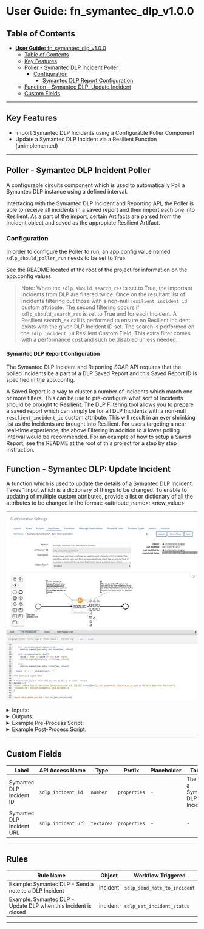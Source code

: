 # **User Guide:** fn_symantec_dlp_v1.0.0

## Table of Contents
- [**User Guide:** fn_symantec_dlp_v1.0.0](#user-guide-fnsymantecdlpv100)
  - [Table of Contents](#table-of-contents)
  - [Key Features](#key-features)
  - [Poller - Symantec DLP Incident Poller](#poller---symantec-dlp-incident-poller)
    - [Configuration](#configuration)
      - [Symantec DLP Report Configuration](#symantec-dlp-report-configuration)
  - [Function - Symantec DLP: Update Incident](#function---symantec-dlp-update-incident)
  - [Custom Fields](#custom-fields)

---

## Key Features
<!--
  List the Key Features of the Integration
-->
* Import Symantec DLP Incidents using a Configurable Poller Component
* Update a Symantec DLP Incident via a Resilient Function (unimplemented)

---

## Poller - Symantec DLP Incident Poller

A configurable circuits component which is used to automatically Poll a Symantec DLP instance using a defined interval. 

Interfacing with the Symantec DLP Incident and Reporting API, the Poller is able to receive all incidents in a saved report and then import each one into Resilient. As a part of the import, certain Artifacts are parsed from the Incident object and saved as the appropiate Resilient Artifact. 

### Configuration 
In order to configure the Poller to run, an app.config value named `sdlp_should_poller_run` needs to be set to `True`. 

See the README located at the root of the project for information on the app.config values. 

>Note: When the `sdlp_should_search_res` is set to True, the important incidents from DLP are filtered twice. Once on the resultant list of incidents filtering out those with a non-null `resilient_incident_id` custom attribute. The second filtering occurs if `sdlp_should_search_res` is set to True and for each Incident. A Resilient search_ex call is performed to ensure no Resilient Incident exists with the given DLP Incident ID set. The search is performed on the `sdlp_incident_id` Resilient Custom Field. This extra filter comes with a performance cost and such be disabled unless needed.

#### Symantec DLP Report Configuration
The Symantec DLP Incident and Reporting SOAP API requires that the polled Incidents be a part of a DLP Saved Report and this Saved Report ID is specified in the app.config. 

A Saved Report is a way to cluster a number of Incidents which match one or more filters. This can be use to pre-configure what sort of Incidents should be brought to Resilient. The DLP Filtering tool allows you to prepare a saved report which can simply be for all DLP Incidents with a non-null `resilient_incident_id` custom attribute. This will result in an ever shrinking list as the Incidents are brought into Resilient. For users targeting a near real-time experience, the above Filtering in addition to a lower polling interval would be recommended.
For an example of how to setup a Saved Report, see the README at the root of this project for a step by step instruction.


## Function - Symantec DLP: Update Incident
A function which is used to update the details of a Symantec DLP Incident. Takes 1 input which is a dictionary of things to be changed. To enable to updating of multiple custom attributes, provide a list or dictionary of all the attributes to be changed in the format: <attribute_name>: <new_value>

 ![screenshot: fn-symantec-dlp-update-incident ](./screenshots/fn-symantec-dlp-update-incident.png)

<details><summary>Inputs:</summary>
<p>

| Name | Type | Required | Example | Tooltip |
| ---- | :--: | :------: | ------- | ------- |
| `sdlp_update_payload` | `textarea` | Yes | `-` | A JSON-like object which contains values to be updated on a given Symantec DLP Incident |

</p>
</details>

<details><summary>Outputs:</summary>
<p>

```python
results = {
    # TODO: Copy and paste an example of the Function Output within this code block.
    # To see view the output of a Function, run resilient-circuits in DEBUG mode and invoke the Function. 
    # The Function results will be printed in the logs: "resilient-circuits run --loglevel=DEBUG"
}
```

</p>
</details>

<details><summary>Example Pre-Process Script:</summary>
<p>

```python
#######################################
### Define pre-processing functions ###
#######################################
def dict_to_json_str(d):
  """Function that converts a dictionary into a JSON stringself.
     Supports basestring, bool and int.
     If the value is None, it sets it to False"""

  json_str = '"{ {0} }"'
  json_entry = '"{0}":{1}'
  json_entry_str = '"{0}":"{1}"'
  json_entry_unicode = u'"{0}":"{1}"'
  entries = [] 
  
  for entry in d:
    key = entry
    value = d[entry]
    
      
    if value is None:
      value = False
      
    if isinstance(value, unicode):
      entries.append(json_entry_unicode.format(key, value))
      
    elif isinstance(value, basestring):
      entries.append(json_entry_str.format(key, value))
    
    elif isinstance(value, bool):
      value = 'true' if value == True else 'false'
      entries.append(json_entry.format(key, value))
    
    else:
      entries.append(json_entry.format(key, value))
  
  return '{' + ','.join(entries) + '}'

from java.util import Date

# Prepare the payload which will be sent to DLP as an update request
payload = {
"note": u"Note Sent via Resilient Integration with DLP. [{}]{}".format(Date(), rule.properties.sdlp_note_to_be_sent or "Default Note from Resilient"),
"incident_id": incident.properties.sdlp_incident_id
}


inputs.sdlp_update_payload = dict_to_json_str(payload)
```

</p>
</details>

<details><summary>Example Post-Process Script:</summary>
<p>

```python
None
```

</p>
</details>

---


## Custom Fields
| Label | API Access Name | Type | Prefix | Placeholder | Tooltip |
| ----- | --------------- | ---- | ------ | ----------- | ------- |
| Symantec DLP Incident ID | `sdlp_incident_id` | `number` | `properties` | - | The ID of a Symantec DLP Incident |
| Symantec DLP Incident URL  | `sdlp_incident_url` | `textarea` | `properties` | - | - |

---


## Rules
| Rule Name | Object | Workflow Triggered |
| --------- | ------ | ------------------ |
| Example: Symantec DLP - Send a note to a DLP Incident | incident | `sdlp_send_note_to_incident` |
| Example: Symantec DLP - Update DLP when this Incident is closed  | incident | `sdlp_set_incident_status` |

---

<!--
## Inform Resilient Users
  Use this section to optionally provide additional information so that Resilient playbook 
  designer can get the maximum benefit of your integration.
-->